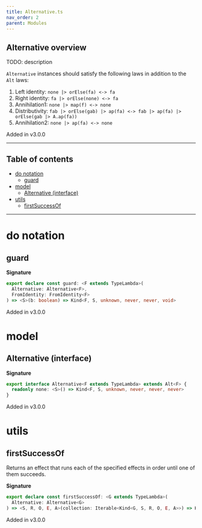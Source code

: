 ```yaml
---
title: Alternative.ts
nav_order: 2
parent: Modules
---
```


## Alternative overview

TODO: description

`Alternative` instances should satisfy the following laws in addition to the `Alt` laws:

1. Left identity: `none |> orElse(fa) <-> fa`
2. Right identity: `fa |> orElse(none) <-> fa`
3. Annihilation1: `none |> map(f) <-> none`
4. Distributivity: `fab |> orElse(gab) |> ap(fa) <-> fab |> ap(fa) |> orElse(gab |> A.ap(fa))`
5. Annihilation2: `none |> ap(fa) <-> none`

Added in v3.0.0

---

<h2 class="text-delta">Table of contents</h2>

- [do notation](#do-notation)
  - [guard](#guard)
- [model](#model)
  - [Alternative (interface)](#alternative-interface)
- [utils](#utils)
  - [firstSuccessOf](#firstsuccessof)

---

# do notation

## guard

**Signature**

```ts
export declare const guard: <F extends TypeLambda>(
  Alternative: Alternative<F>,
  FromIdentity: FromIdentity<F>
) => <S>(b: boolean) => Kind<F, S, unknown, never, never, void>
```

Added in v3.0.0

# model

## Alternative (interface)

**Signature**

```ts
export interface Alternative<F extends TypeLambda> extends Alt<F> {
  readonly none: <S>() => Kind<F, S, unknown, never, never, never>
}
```

Added in v3.0.0

# utils

## firstSuccessOf

Returns an effect that runs each of the specified effects in order until one of them succeeds.

**Signature**

```ts
export declare const firstSuccessOf: <G extends TypeLambda>(
  Alternative: Alternative<G>
) => <S, R, O, E, A>(collection: Iterable<Kind<G, S, R, O, E, A>>) => Kind<G, S, R, O, E, A>
```

Added in v3.0.0

